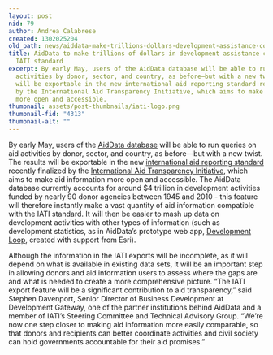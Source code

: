 ```yaml
---
layout: post
nid: 79
author: Andrea Calabrese
created: 1302025204
old_path: news/aiddata-make-trillions-dollars-development-assistance-compatible-iati-standard
title: AidData to make trillions of dollars in development assistance compatible with
  IATI standard
excerpt: By early May, users of the AidData database will be able to run queries on aid
  activities by donor, sector, and country, as before—but with a new twist. The results
  will be exportable in the new international aid reporting standard recently finalized
  by the International Aid Transparency Initiative, which aims to make aid information
  more open and accessible.
thumbnail: assets/post-thumbnails/iati-logo.png
thumbnail-fid: "4313"
thumbnail-alt: ""
---
```


By early May, users of the [AidData database](http://www.aiddata.org) will be able to run queries on aid activities by donor, sector, and country, as before—but with a new twist. The results will be exportable in the new [international aid reporting standard](http://iatistandard.org) recently finalized by the [International Aid Transparency Initiative](http://www.aidtransparency.net), which aims to make aid information more open and accessible. The AidData database currently accounts for around $4 trillion in development activities funded by nearly 90 donor agencies between 1945 and 2010 - this feature will therefore instantly make a vast quantity of aid information compatible with the IATI standard. It will then be easier to mash up data on development activities with other types of information (such as development statistics, as in AidData’s prototype web app, [Development Loop](http://appsfordevelopment.challengepost.com/submissions/1412-development-loop), created with support from Esri).

Although the information in the IATI exports will be incomplete, as it will depend on what is available in existing data sets, it will be an important step in allowing donors and aid information users to assess where the gaps are and what is needed to create a more comprehensive picture. “The IATI export feature will be a significant contribution to aid transparency,” said Stephen Davenport, Senior Director of Business Development at Development Gateway, one of the partner institutions behind AidData and a member of IATI’s Steering Committee and Technical Advisory Group. “We’re now one step closer to making aid information more easily comparable, so that donors and recipients can better coordinate activities and civil society can hold governments accountable for their aid promises.”
